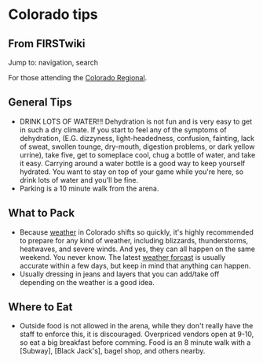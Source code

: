 # Colorado tips

## From FIRSTwiki

Jump to: navigation, search

For those attending the [Colorado Regional](Colorado_Regional "Colorado Regional").

## General Tips

- DRINK LOTS OF WATER!!! Dehydration is not fun and is very easy to get in such a dry climate. If you start to feel any of the symptoms of dehydration, (E.G. dizzyness, light-headedness, confusion, fainting, lack of sweat, swollen tounge, dry-mouth, digestion problems, or dark yellow urrine), take five, get to someplace cool, chug a bottle of water, and take it easy. Carrying around a water bottle is a good way to keep yourself hydrated. You want to stay on top of your game while you're here, so drink lots of water and you'll be fine.
- Parking is a 10 minute walk from the arena.

## What to Pack

- Because [weather](http://weather.cnn.com/weather/forecast.jsp?locCode=DEN "http://weather.cnn.com/weather/forecast.jsp?locCode=DEN") in Colorado shifts so quickly, it's highly recommended to prepare for any kind of weather, including blizzards, thunderstorms, heatwaves, and severe winds. And yes, they can all happen on the same weekend. You never know. The latest [weather forcast](http://weather.cnn.com/weather/forecast.jsp?locCode=DEN "http://weather.cnn.com/weather/forecast.jsp?locCode=DEN") is usually accurate within a few days, but keep in mind that anything can happen.
- Usually dressing in jeans and layers that you can add/take off depending on the weather is a good idea.

## Where to Eat

- Outside food is not allowed in the arena, while they don't really have the staff to enforce this, it is discouraged. Overpriced vendors open at 9-10, so eat a big breakfast before comming. Food is an 8 minute walk with a [Subway], [Black Jack's], bagel shop, and others nearby.
